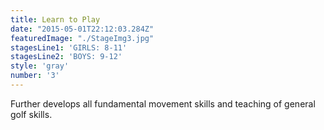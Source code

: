```yaml
---
title: Learn to Play
date: "2015-05-01T22:12:03.284Z"
featuredImage: "./StageImg3.jpg"
stagesLine1: 'GIRLS: 8-11'
stagesLine2: 'BOYS: 9-12'
style: 'gray'
number: '3'
---
```

Further develops all fundamental movement skills and teaching of general golf skills.
